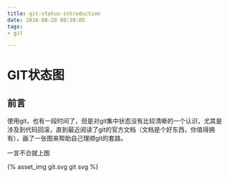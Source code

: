 ```yaml
---
title: git-status-introduction
date: 2016-08-28 00:39:05
tags:
- git

---
```


# GIT状态图

## 前言

使用git，也有一段时间了，但是对git集中状态没有比较清晰的一个认识，尤其是涉及到代码回滚，直到最近阅读了git的官方文档（文档是个好东西，你值得拥有），画了一张图来帮助自己理顺git的套路。

<!-- more -->

一言不合就上图

{% asset_img git.svg git svg %}

